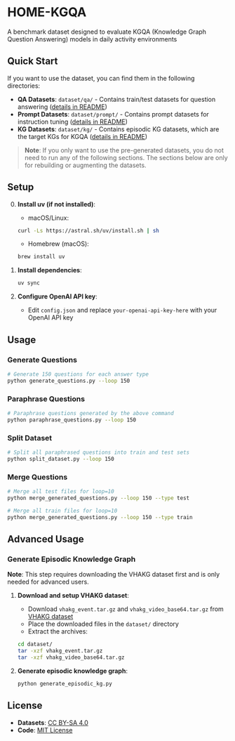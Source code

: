 # HOME-KGQA

A benchmark dataset designed to evaluate KGQA (Knowledge Graph Question Answering) models in daily activity environments


## Quick Start

If you want to use the dataset, you can find them in the following directories:

- **QA Datasets**: `dataset/qa/` - Contains train/test datasets for question answering ([details in README](dataset/qa/README.md))
- **Prompt Datasets**: `dataset/prompt/` - Contains prompt datasets for instruction tuning ([details in README](dataset/prompt/README.md))
- **KG Datasets**: `dataset/kg/` - Contains episodic KG datasets, which are the target KGs for KGQA ([details in README](dataset/kg/README.md))


> **Note**: If you only want to use the pre-generated datasets, you do not need to run any of the following sections. The sections below are only for rebuilding or augmenting the datasets.

## Setup

0. **Install uv (if not installed)**:
   - macOS/Linux:
   ```bash
   curl -Ls https://astral.sh/uv/install.sh | sh
   ```
   - Homebrew (macOS):
   ```bash
   brew install uv
   ```

1. **Install dependencies**:
   ```bash
   uv sync
   ```

2. **Configure OpenAI API key**:
   - Edit `config.json` and replace `your-openai-api-key-here` with your OpenAI API key

## Usage

### Generate Questions
```bash
# Generate 150 questions for each answer type
python generate_questions.py --loop 150

```

### Paraphrase Questions
```bash
# Paraphrase questions generated by the above command
python paraphrase_questions.py --loop 150
```

### Split Dataset
```bash
# Split all paraphrased questions into train and test sets
python split_dataset.py --loop 150
```

### Merge Questions
```bash
# Merge all test files for loop=10
python merge_generated_questions.py --loop 150 --type test

# Merge all train files for loop=10
python merge_generated_questions.py --loop 150 --type train
```

## Advanced Usage

### Generate Episodic Knowledge Graph

**Note**: This step requires downloading the VHAKG dataset first and is only needed for advanced users.

1. **Download and setup VHAKG dataset**:
   - Download `vhakg_event.tar.gz` and `vhakg_video_base64.tar.gz` from [VHAKG dataset](https://zenodo.org/records/11438499)
   - Place the downloaded files in the `dataset/` directory
   - Extract the archives:
   ```bash
   cd dataset/
   tar -xzf vhakg_event.tar.gz
   tar -xzf vhakg_video_base64.tar.gz
   ```

2. **Generate episodic knowledge graph**:
   ```bash
   python generate_episodic_kg.py
   ```

## License

- **Datasets**: [CC BY-SA 4.0](https://creativecommons.org/licenses/by-sa/4.0/)
- **Code**: [MIT License](https://opensource.org/licenses/MIT)

